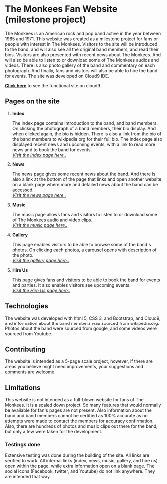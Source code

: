 # The Monkees Fan Website (milestone project)

The Monkees is an American rock and pop band active in the year between 1965 and 1971. This website was created as a milestone project for fans or people with interest in The Monkees. Visitors to the site will be introduced to the band, and will also see all the original band members, and read their bios. Visitors are also presented with recent news about The Monkees. And will also be able to listen to or download some of The Monkees audios and videos. There is also photo gallery of the band and commentary on each photograph. 
And finally, fans and visitors will also be able to hire the band for events.
The site was developed on Cloud9 IDE.

<strong><a href="https://the-monkees-sighovie.c9users.io/index.html" target="_blank">Click here</a></strong> to see the functional site on cloud9.

## Pages on the site

1. **Index**

    The index page contains introduction to the band, and band members. On clicking the photograph of a band members, their bio display. And when clicked again, the bio is hidden. There is also a link from the bio of the band members to wikipedia.org for their full bio.
The index page also displayed recent news and upcoming events, with a link to read more news and to book the band for events.
<br /><a href="https://the-monkees-sighovie.c9users.io/index.html" target="_blank"><i>Visit the index page here..</i></a>

2. **News**
   
    The news page gives some recent news about the band. And there is also a link at the bottom of the page that links and open another website on a blank page where more and detailed news about the band can be accessed. 
<br /><a href="https://the-monkees-sighovie.c9users.io/news.html" target="_blank"><i>Visit the news page here..</i></a> 


3. **Music**
   
    The music page allows fans and visitors to listen to or download some of The Monkees audio and video clips.
<br /><a href="https://the-monkees-sighovie.c9users.io/music.html" target="_blank"><i>Visit the music page here..</i></a> 

4. **Gallery**
   
    This page enables visitors to be able to browse some of the band's photos. On clicking each photos, a carousel opens with description of the photo.
<br /><a href="https://the-monkees-sighovie.c9users.io/gallery.html" target="_blank"><i>Visit the gallery page here..</i></a> 


5. **Hire Us**
   
    This page gives fans and visitors to be able to book the band for events and parties. It also enables visitors see upcoming events.
<br /><a href="https://the-monkees-sighovie.c9users.io/upcomingevents.html" target="_blank"><i>Visit the Hire Us page here..</i></a> 



## Technologies

The website was developed with html 5, CSS 3, and Bootstrap, and Cloud9, and information about the band members was sourced from wikipedia.org. Photos about the band were sourced from google, and some videos were sourced from Youtube.


## Contributing

The website is intended as a 5-page scale project, however, if there are areas you believe might need improvements, your suggestions and comments are welcome.

## Limitations

This website is not intended as a full-blown website for fans of The Monkees. It is a scaled down project. So many features that would normally be available for fan's pages are not present. Also information about the band and band members cannot be certified as 100% accurate as no attempts were made to contact the members for accuracy confirmation. Also, there are hundreds of photos and music clips out there for the band, but only a few were taken for the development.


### Testings done

Extensive testing was done during the building of the site. All links are verified to work. All internal links (index, news, music, gallery, and hire us) open within the page, while extra information open on a blank page. The social icons (Facebook, twitter, and Youtube) do not link anywhere. They are intended that way. 